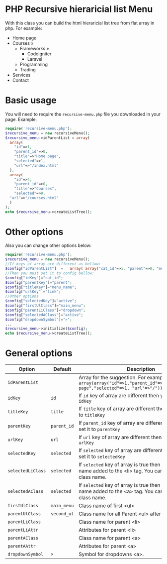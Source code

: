 # PHP Recursive hieraricial list Menu
With this class you can build the html hieraricial list tree from flat array in php. For example:

* Home page
* Courses »
    * Frameworks »
      * CodeIgniter
      * Laravel
    * Programming
    * Trading
* Services
* Contact

# Basic usage
You will need to require the `recursive-menu.php` file you downloaded in your page. Example:

```php
require('recursive-menu.php');
$recursive_menu = new recursiveMenu();
$recursive_menu->idParentList = array(
  array(
    "id"=>1,
    "parent_id"=>0,
    "title"=>"Home page",
    "selected"=>1,
    "url"=>"/index.html"
  ),
  array(
    "id"=>4,
    "parent_id"=>0,
    "title"=>"Courses",
    "selected"=>0,
  "url"=>"/courses.html"
  )
);
echo $recursive_menu->createListTree();
```

# Other options
Also you can change other options below:


```php
require('recursive-menu.php');
$recursive_menu = new recursiveMenu();
//If keys of array are different as bellow:
$config["idParentList"]  =   array( array("cat_id"=>1, "parent"=>0, "menu_name"=>"Home page", "active"=>1, "link"=>"/index.html" ));
//Then you must set it to config bellow:
$config["idKey"]="cat_id";
$config["parentKey"]="parent";
$config["titleKey"]="menu_name";
$config["urlKey"]="link";
//Other options
$config["selectedKey"]="active";
$config["firstUlClass"]="main_menu";
$config["parentLiClass"]="dropdown";
$config["selectedAClass"]="active";
$config["dropdownSymbol"]="»";
...
$recursive_menu->initialize($config);
echo $recursive_menu->createListTree();
```

# General options

|Option|Default|Description|
|--- |--- |--- |
|`idParentList`||Array for the suggestion. For example: `array(array("id"=>1,"parent_id"=>0,"title"=>"Home page","selected"=>1, "url"=>"/"))`|
|`idKey`|`id`|If `id` key of array are different then you mus set it to `idKey`|
|`titleKey`|`title`|If `title` key of array are different then you mus set it to `titleKey`|
|`parentKey`|`parent_id`|If `parent_id` key of array are different then you mus set it to `parentKey`|
|`urlKey`|`url`|If `url` key of array are different then you mus set it to `urlKey`|
|`selectedKey`|`selected`|If `selected` key of array are different then you mus set it to `selectedKey`|
|`selectedLiClass`|`selected`|If `selected` key of array is true then  `selected` class name added to the &lt;li> tag. You can change it new class name.|
|`selectedAClass`|`selected`|If `selected` key of array is true then  `selected` class name added to the &lt;a> tag. You can change it new class name.|
|`firstUlClass`|`main_menu`|Class name of first &lt;ul>|
|`parentUlClass`|`second_ul`|Class name for all Parent &lt;ul> after First main &lt;ul>|
|`parentLiClass`||Class name for parent  &lt;li>|
|`parentLiAttr`||Attributes for parent  &lt;li>|
|`parentAClass`||Class name for parent  &lt;a>|
|`parentAAttr`||Attributes for parent  &lt;a>|
|`dropdownSymbol`|`>`|Symbol for dropdowns  &lt;a>.|




